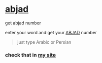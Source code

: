# [abjad](https://mosayyebnezhad.ir/cv/abjad/)
get abjad number

enter your word and get your [ABJAD](https://en.wikipedia.org/wiki/Abjad_numerals#:~:text=The%20Abjad%20numerals%2C%20also%20called,alphabet%20are%20assigned%20numerical%20values.) number
>just type Arabic or Persian

### check that in [my site](https://mosayyebnezhad.ir/cv/abjad/)
